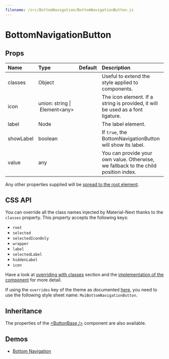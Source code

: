 ```yaml
---
filename: /src/BottomNavigation/BottomNavigationButton.js
---
```


<!--- This documentation is automatically generated, do not try to edit it. -->

# BottomNavigationButton



## Props

| Name | Type | Default | Description |
|:-----|:-----|:--------|:------------|
| classes | Object |  | Useful to extend the style applied to components. |
| icon | union:&nbsp;string&nbsp;&#124;<br>&nbsp;Element&lt;any><br> |  | The icon element. If a string is provided, it will be used as a font ligature. |
| label | Node |  | The label element. |
| showLabel | boolean |  | If `true`, the BottomNavigationButton will show its label. |
| value | any |  | You can provide your own value. Otherwise, we fallback to the child position index. |

Any other properties supplied will be [spread to the root element](/guides/api#spread).

## CSS API

You can override all the class names injected by Material-Next thanks to the `classes` property.
This property accepts the following keys:
- `root`
- `selected`
- `selectedIconOnly`
- `wrapper`
- `label`
- `selectedLabel`
- `hiddenLabel`
- `icon`

Have a look at [overriding with classes](/customization/overrides#overriding-with-classes) section
and the [implementation of the component](https://github.com/material-next/material-next/tree/master/src/BottomNavigation/BottomNavigationButton.js)
for more detail.

If using the `overrides` key of the theme as documented
[here](/customization/themes#customizing-all-instances-of-a-component-type),
you need to use the following style sheet name: `MuiBottomNavigationButton`.

## Inheritance

The properties of the [&lt;ButtonBase /&gt;](/api/button-base) component are also available.

## Demos

- [Bottom Navigation](/demos/bottom-navigation)

